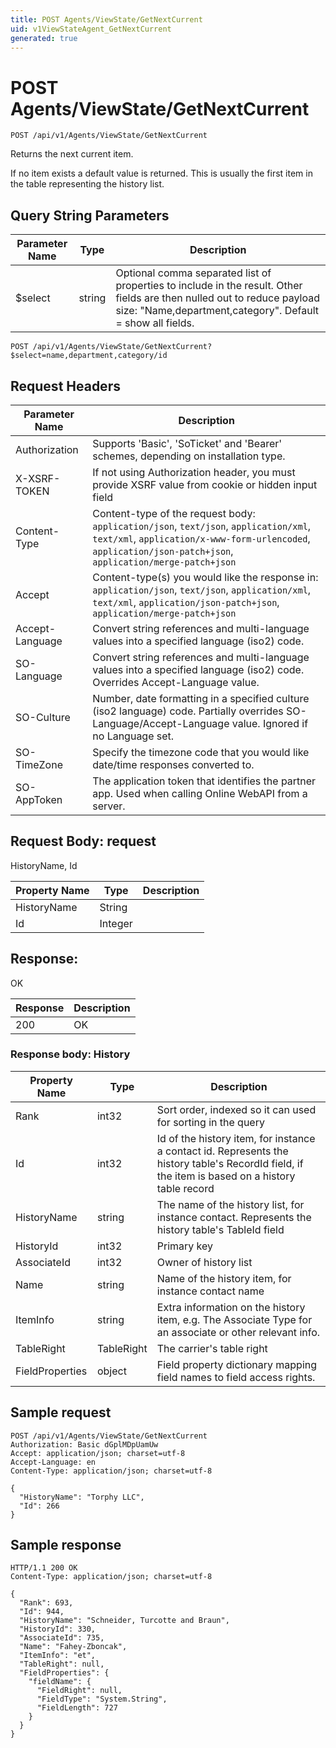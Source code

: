 ```yaml
---
title: POST Agents/ViewState/GetNextCurrent
uid: v1ViewStateAgent_GetNextCurrent
generated: true
---
```


# POST Agents/ViewState/GetNextCurrent

```http
POST /api/v1/Agents/ViewState/GetNextCurrent
```

Returns the next current item.


If no item exists a default value is returned. This is usually the first item in the table representing the history list.






## Query String Parameters

| Parameter Name | Type |  Description |
|----------------|------|--------------|
| $select | string |  Optional comma separated list of properties to include in the result. Other fields are then nulled out to reduce payload size: "Name,department,category". Default = show all fields. |

```http
POST /api/v1/Agents/ViewState/GetNextCurrent?$select=name,department,category/id
```


## Request Headers

| Parameter Name | Description |
|----------------|-------------|
| Authorization  | Supports 'Basic', 'SoTicket' and 'Bearer' schemes, depending on installation type. |
| X-XSRF-TOKEN   | If not using Authorization header, you must provide XSRF value from cookie or hidden input field |
| Content-Type | Content-type of the request body: `application/json`, `text/json`, `application/xml`, `text/xml`, `application/x-www-form-urlencoded`, `application/json-patch+json`, `application/merge-patch+json` |
| Accept         | Content-type(s) you would like the response in: `application/json`, `text/json`, `application/xml`, `text/xml`, `application/json-patch+json`, `application/merge-patch+json` |
| Accept-Language | Convert string references and multi-language values into a specified language (iso2) code. |
| SO-Language | Convert string references and multi-language values into a specified language (iso2) code. Overrides Accept-Language value. |
| SO-Culture | Number, date formatting in a specified culture (iso2 language) code. Partially overrides SO-Language/Accept-Language value. Ignored if no Language set. |
| SO-TimeZone | Specify the timezone code that you would like date/time responses converted to. |
| SO-AppToken | The application token that identifies the partner app. Used when calling Online WebAPI from a server. |

## Request Body: request 

HistoryName, Id 

| Property Name | Type |  Description |
|----------------|------|--------------|
| HistoryName | String |  |
| Id | Integer |  |

## Response:

OK

| Response | Description |
|----------------|-------------|
| 200 | OK |

### Response body: History

| Property Name | Type |  Description |
|----------------|------|--------------|
| Rank | int32 | Sort order, indexed so it can used for sorting in the query |
| Id | int32 | Id of the history item, for instance a contact id. Represents the history table's RecordId field, if the item is based on a history table record |
| HistoryName | string | The name of the history list, for instance contact. Represents the history table's TableId field |
| HistoryId | int32 | Primary key |
| AssociateId | int32 | Owner of history list |
| Name | string | Name of the history item, for instance contact name |
| ItemInfo | string | Extra information on the history item, e.g. The Associate Type for an associate or other relevant info. |
| TableRight | TableRight | The carrier's table right |
| FieldProperties | object | Field property dictionary mapping field names to field access rights. |

## Sample request

```http!
POST /api/v1/Agents/ViewState/GetNextCurrent
Authorization: Basic dGplMDpUamUw
Accept: application/json; charset=utf-8
Accept-Language: en
Content-Type: application/json; charset=utf-8

{
  "HistoryName": "Torphy LLC",
  "Id": 266
}
```

## Sample response

```http_
HTTP/1.1 200 OK
Content-Type: application/json; charset=utf-8

{
  "Rank": 693,
  "Id": 944,
  "HistoryName": "Schneider, Turcotte and Braun",
  "HistoryId": 330,
  "AssociateId": 735,
  "Name": "Fahey-Zboncak",
  "ItemInfo": "et",
  "TableRight": null,
  "FieldProperties": {
    "fieldName": {
      "FieldRight": null,
      "FieldType": "System.String",
      "FieldLength": 727
    }
  }
}
```